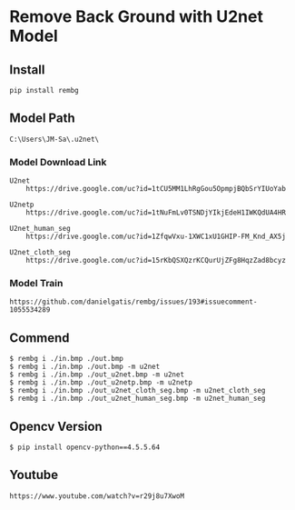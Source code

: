 # Remove Back Ground with U2net Model

## Install
    pip install rembg

## Model Path 
    C:\Users\JM-Sa\.u2net\

### Model Download Link
    U2net
        https://drive.google.com/uc?id=1tCU5MM1LhRgGou5OpmpjBQbSrYIUoYab

    U2netp
        https://drive.google.com/uc?id=1tNuFmLv0TSNDjYIkjEdeH1IWKQdUA4HR

    U2net_human_seg
        https://drive.google.com/uc?id=1ZfqwVxu-1XWC1xU1GHIP-FM_Knd_AX5j

    U2net_cloth_seg
        https://drive.google.com/uc?id=15rKbQSXQzrKCQurUjZFg8HqzZad8bcyz

### Model Train
    https://github.com/danielgatis/rembg/issues/193#issuecomment-1055534289

## Commend
    $ rembg i ./in.bmp ./out.bmp
    $ rembg i ./in.bmp ./out.bmp -m u2net
    $ rembg i ./in.bmp ./out_u2net.bmp -m u2net
    $ rembg i ./in.bmp ./out_u2netp.bmp -m u2netp
    $ rembg i ./in.bmp ./out_u2net_cloth_seg.bmp -m u2net_cloth_seg
    $ rembg i ./in.bmp ./out_u2net_human_seg.bmp -m u2net_human_seg

## Opencv Version
    $ pip install opencv-python==4.5.5.64

## Youtube
    https://www.youtube.com/watch?v=r29j8u7XwoM

